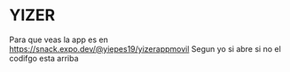 # YIZER
Para que veas la app es en 
https://snack.expo.dev/@yiepes19/yizerappmovil
Segun yo si abre si no el codifgo esta arriba 
